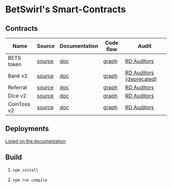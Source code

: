 # BetSwirl's Smart-Contracts

## Contracts

| Name       | Source                                   | Documentation              | Code flow                       | Audit                                                                                 |
| ---------- | ---------------------------------------- | -------------------------- | ------------------------------- | ------------------------------------------------------------------------------------- |
| BETS token | [source](./contracts/BetsToken.sol)      | [doc](./docs/BetsToken.md) | [graph](./graphs/BetsToken.svg) | [RD Auditors](./audits/BetSwirl-Token_Smart_Contract_Security_Report_03.03.22.pdf)    |
| Bank v2       | [source](./contracts/bank/Bank.sol)      | [doc](./docs/Bank.md)      | [graph](./graphs/Bank.svg)      | [RD Auditors (deprecated)](./audits/BetSwirl-Bank_Smart_Contract_Security_Report_03.03.22.pdf)     |
| Referral   | [source](./contracts/bank/Referral.sol)  | [doc](./docs/Referral.md)  | [graph](./graphs/Referral.svg)  | [RD Auditors](./audits/BetSwirl-Referral_Smart_Contract_Security_Report.pdf) |
| Dice v2      | [source](./contracts/games/Dice.sol)     | [doc](./docs/Dice.md)      | [graph](./graphs/Dice.svg)      | [RD Auditors](./audits/BetSwirl-Dice_Smart_Contract_Security_Report_03.03.22.pdf)     |
| CoinToss v2  | [source](./contracts/games/CoinToss.sol) | [doc](./docs/CoinToss.md)  | [graph](./graphs/CoinToss.svg)  | [RD Auditors](./audits/BetSwirl-CoinToss_Smart_Contract_Security_Report_03.03.22.pdf) |

## Deployments

[Listed on the documentation](https://documentation.betswirl.com/ecosystem/contracts)

## Build

1) `npm install`

2) `npm run compile`
